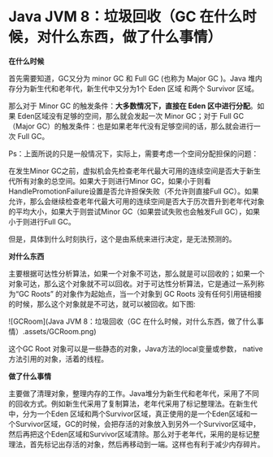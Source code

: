 # Java JVM 8：垃圾回收（GC 在什么时候，对什么东西，做了什么事情）



**在什么时候**

首先需要知道，GC又分为 minor GC 和 Full GC (也称为 Major GC )。Java 堆内存分为新生代和老年代，新生代中又分为1个 Eden 区域 和两个 Survivor 区域。

那么对于 Minor GC 的触发条件：**大多数情况下，直接在 Eden 区中进行分配**。如果 Eden区域没有足够的空间，那么就会发起一次 Minor GC；对于 Full GC（Major GC）的触发条件：也是如果老年代没有足够空间的话，那么就会进行一次 Full GC。

Ps：上面所说的只是一般情况下，实际上，需要考虑一个空间分配担保的问题：

在发生Minor GC之前，虚拟机会先检查老年代最大可用的连续空间是否大于新生代所有对象的总空间。如果大于则进行Minor GC，如果小于则看HandlePromotionFailure设置是否允许担保失败（不允许则直接Full GC）。如果允许，那么会继续检查老年代最大可用的连续空间是否大于历次晋升到老年代对象的平均大小，如果大于则尝试Minor GC（如果尝试失败也会触发Full GC），如果小于则进行Full GC。

但是，具体到什么时刻执行，这个是由系统来进行决定，是无法预测的。

**对什么东西**

主要根据可达性分析算法，如果一个对象不可达，那么就是可以回收的；如果一个对象可达，那么这个对象就不可以回收。对于可达性分析算法，它是通过一系列称为“GC Roots” 的对象作为起始点，当一个对象到 GC Roots 没有任何引用链相接的时候，那么这个对象就是不可达，就可以被回收。如下图:

![GCRoom](Java JVM 8：垃圾回收（GC 在什么时候，对什么东西，做了什么事情）.assets/GCRoom.png)

这个GC Root 对象可以是一些静态的对象，Java方法的local变量或参数， native 方法引用的对象，活着的线程。

**做了什么事情**

主要做了清理对象，整理内存的工作。Java堆分为新生代和老年代，采用了不同的回收方式。例如新生代采用了复制算法，老年代采用了标记整理法。在新生代中，分为一个Eden 区域和两个Survivor区域，真正使用的是一个Eden区域和一个Survivor区域，GC的时候，会把存活的对象放入到另外一个Survivor区域中，然后再把这个Eden区域和Survivor区域清除。那么对于老年代，采用的是标记整理法，首先标记出存活的对象，然后再移动到一端。这样也有利于减少内存碎片。